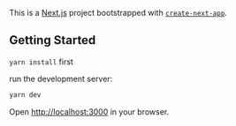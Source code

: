 This is a [Next.js](https://nextjs.org/) project bootstrapped with [`create-next-app`](https://github.com/vercel/next.js/tree/canary/packages/create-next-app).

## Getting Started

`yarn install` first

run the development server:

```bash
yarn dev
```

Open [http://localhost:3000](http://localhost:3000) in your browser.
